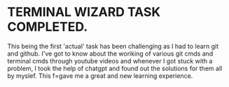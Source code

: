 # TERMINAL WIZARD TASK COMPLETED.

This being the first 'actual' task has been challenging as I had to learn git and github. I've got to know about the woriking of various git cmds and terminal cmds through youtube videos and whenever I got stuck with a problem, I took the help of chatgpt and found out the solutions for them all by myslef. This f=gave me a great and new learning experience. 
